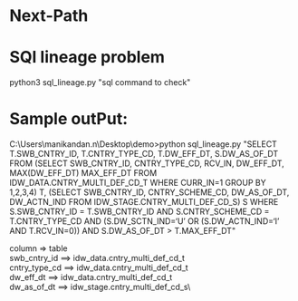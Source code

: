 # Next-Path
# SQl lineage problem 

python3 sql_lineage.py "sql command to check"

Sample outPut:
===========

C:\Users\manikandan.n\Desktop\demo>python sql_lineage.py "SELECT T.SWB_CNTRY_ID, T.CNTRY_TYPE_CD, T.DW_EFF_DT, S.DW_AS_OF_DT FROM (SELECT SWB_CNTRY_ID, CNTRY_TYPE_CD, RCV_IN, DW_EFF_DT, MAX(DW_EFF_DT) MAX_EFF_DT FROM IDW_DATA.CNTRY_MULTI_DEF_CD_T WHERE CURR_IN=1 GROUP BY 1,2,3,4) T, (SELECT SWB_CNTRY_ID, CNTRY_SCHEME_CD, DW_AS_OF_DT, DW_ACTN_IND FROM IDW_STAGE.CNTRY_MULTI_DEF_CD_S) S WHERE S.SWB_CNTRY_ID = T.SWB_CNTRY_ID AND S.CNTRY_SCHEME_CD = T.CNTRY_TYPE_CD AND (S.DW_SCTN_IND=‘U’ OR (S.DW_ACTN_IND=‘I’ AND T.RCV_IN=0)) AND S.DW_AS_OF_DT > T.MAX_EFF_DT"


column => table\
swb_cntry_id ==> idw_data.cntry_multi_def_cd_t\
cntry_type_cd ==> idw_data.cntry_multi_def_cd_t\
dw_eff_dt ==> idw_data.cntry_multi_def_cd_t\
dw_as_of_dt ==> idw_stage.cntry_multi_def_cd_s\
